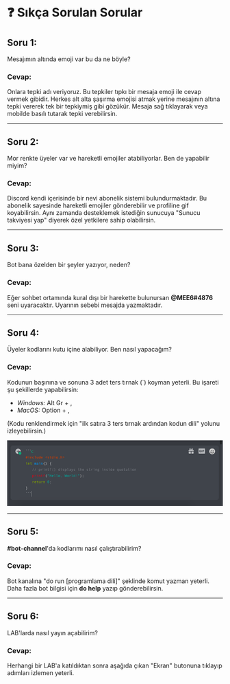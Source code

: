 # ❓ **Sıkça Sorulan Sorular**

## **Soru 1:**
Mesajımın altında emoji var bu da ne böyle?

### **Cevap:**
Onlara tepki adı veriyoruz. Bu tepkiler tıpkı bir mesaja emoji ile cevap vermek gibidir. Herkes alt alta şaşırma emojisi atmak yerine mesajının altına tepki vererek tek bir tepkiymiş gibi gözükür. Mesaja sağ tıklayarak veya mobilde basılı tutarak tepki verebilirsin.

---

## **Soru 2:**
Mor renkte üyeler var ve hareketli emojiler atabiliyorlar. Ben de yapabilir miyim?

### **Cevap:** 
Discord kendi içerisinde bir nevi abonelik sistemi bulundurmaktadır. Bu abonelik sayesinde hareketli emojiler gönderebilir ve profiline gif koyabilirsin. Aynı zamanda desteklemek istediğin sunucuya "Sunucu takviyesi yap" diyerek özel yetkilere sahip olabilirsin. 


---

## **Soru 3:**
Bot bana özelden bir şeyler yazıyor, neden?

### **Cevap:**
Eğer sohbet ortamında kural dışı bir harekette bulunursan **@MEE6#4876** seni uyaracaktır. Uyarının sebebi mesajda yazmaktadır. 
 
---

## **Soru 4:**
Üyeler kodlarını kutu içine alabiliyor. Ben nasıl yapacağım?

### **Cevap:**
Kodunun başınına ve sonuna 3 adet ters tırnak (`) koyman yeterli. Bu işareti şu şekillerde yapabilirsin:
- *Windows:* Alt Gr + ,
- *MacOS:* Option + , 

(Kodu renklendirmek için "ilk satıra 3 ters tırnak ardından kodun dili" yolunu izleyebilirsin.)

![kod renklendirme](assets/img/highlighted.png)

---
 
## **Soru 5:**
**#bot-channel**'da kodlarımı nasıl çalıştırabilirim?

### **Cevap:**
Bot kanalına "do run [programlama dili]" şeklinde komut yazman yeterli. Daha fazla bot bilgisi için **do help** yazıp gönderebilirsin.

---
 
## **Soru 6:**
LAB'larda nasıl yayın açabilirim?

### **Cevap:** 
Herhangi bir LAB'a katıldıktan sonra aşağıda çıkan "Ekran" butonuna tıklayıp adımları izlemen yeterli.